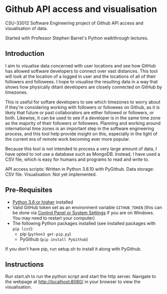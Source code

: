 # Github API access and visualisation

CSU-33012 Software Engineering project of Github API access and visualisation of data.

Started with Professor Stephen Barret's Python walkthrough lectures.

## Introduction

I aim to visualise data concerned with user locations and see how GitHub has allowed software developers to connect over vast distances. This tool will look at the location of a logged in user and the locations of all of their followers and followees. I hope to visualise the resulting data in a way that shows how physically ditant developers are closely connected on GitHub by timezones.

This is useful for softare developers to see which timezones to worry about if they're considering working with followers or followees on Github, as it is likely that future or past collaborators are either followed or followers, or both. Likewise, it can be used to see if a developer is in the same time zone as the majority of their followers or followees. Planning and working around international time zones is an important step in the software engineering process, and this tool help provide insight on this, especially in the light of the current era of remote work becoming ever more popular.

Because this tool is not intended to process a very large amount of data, I have opted to not use a database such as MongoDB. Instead, I have used a CSV file, which is easy for humans and programs to read and write to.

API access scripts: Written in Python 3.8.10 with PyGithub.
Data storage: CSV file.
Visualisation: Not yet implemented.

## Pre-Requisites

- [Python 3.6 or higher](https://www.python.org/downloads/) installed
- Valid GitHub token set as an environment variable `GITHUB_TOKEN` (this can be done via [Control Panel or System Settings](https://imgur.com/a/CQjLpfk) if you are on Windows. You may need to restart your computer)
- The following Python packages installed (see installed packages with `pip list`):
  - pip (`python3 get-pip.py`)
  - PyGithub (`pip install PyGithub`)

If you don't have pip, run setup.sh to install it along with PyGithub.

## Instructions

Run start.sh to run the python script and start the http server.
Navigate to the webpage at <http://localhost:8080/> in your browser to view the visualisation.
